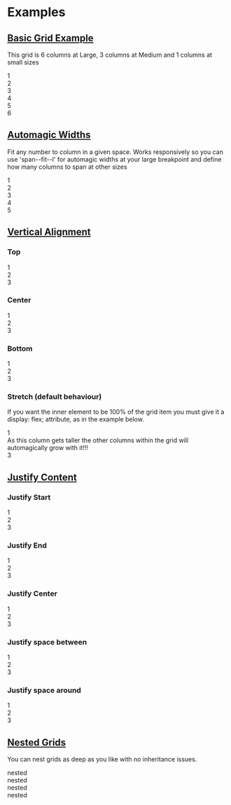 # Examples

## [Basic Grid Example](#nav-basic-grid-example)

This grid is 6 columns at Large, 3 columns at Medium and 1 columns at small sizes

<div class="example-grid">
    <div class="grid">
        <div class="span--1-1  span--1-3--m  span--1-6--l">
            <div class="example-grid__content">1</div>  
        </div>
        <div class="span--1-1  span--1-3--m  span--1-6--l">
            <div class="example-grid__content">2</div>  
        </div>
        <div class="span--1-1  span--1-3--m  span--1-6--l">
            <div class="example-grid__content">3</div>  
        </div>
        <div class="span--1-1  span--1-3--m  span--1-6--l">
            <div class="example-grid__content">4</div>  
        </div>
        <div class="span--1-1  span--1-3--m  span--1-6--l">
            <div class="example-grid__content">5</div>  
        </div>
        <div class="span--1-1  span--1-3--m  span--1-6--l">
            <div class="example-grid__content">6</div>  
        </div>
    </div>
</div>


## [Automagic Widths](#nav-automagic-widths)

Fit any number to column in a given space. Works responsively so you can use 'span--fit--l' for automagic widths at your large breakpoint and define how many columns to span at other sizes

<div class="example-grid">
    <div class="grid">
        <div class="span--1-1  span--1-3--m  span--fit--l">
            <div class="example-grid__content">1</div>  
        </div>
        <div class="span--1-1  span--1-3--m  span--fit--l">
            <div class="example-grid__content">2</div>  
        </div>
        <div class="span--1-1  span--1-3--m  span--fit--l">
            <div class="example-grid__content">3</div>  
        </div>
        <div class="span--1-1  span--1-3--m  span--fit--l">
            <div class="example-grid__content">4</div>  
        </div>
        <div class="span--1-1  span--1-3--m  span--fit--l">
            <div class="example-grid__content">5</div>  
        </div>
    </div>
</div>


## [Vertical Alignment](#nav-vertical-alignment)

### Top

<div class="example-grid">
    <div class="grid  grid--v-top">
        <div class="span--1-1  span--1-3--m  span--v--center">
            <div class="example-grid__content">1</div>  
        </div>
        <div class="span--1-1  span--1-3--m  span--v--center">
            <div class="example-grid__content  example-grid__content--tall">2</div>  
        </div>
        <div class="span--1-1  span--1-3--m  span--v--center">
            <div class="example-grid__content">3</div>  
        </div>
    </div>
</div>

### Center

<div class="example-grid">
    <div class="grid  grid--v-center">
        <div class="span--1-1  span--1-3--m  span--v--center">
            <div class="example-grid__content  example-grid__content--tall">1</div>  
        </div>
        <div class="span--1-1  span--1-3--m  span--v--center">
            <div class="example-grid__content  example-grid__content--tall">2</div>  
        </div>
        <div class="span--1-1  span--1-3--m  span--v--center">
            <div class="example-grid__content">3</div>  
        </div>
    </div>
</div>

### Bottom

<div class="example-grid">
    <div class="grid  grid--v-bottom">
        <div class="span--1-1  span--1-3--m  span--v--center">
            <div class="example-grid__content">1</div>  
        </div>
        <div class="span--1-1  span--1-3--m  span--v--center">
            <div class="example-grid__content  example-grid__content--tall">2</div>  
        </div>
        <div class="span--1-1  span--1-3--m  span--v--center">
            <div class="example-grid__content">3</div>  
        </div>
    </div>
</div>

### Stretch (default behaviour)

If you want the inner element to be 100% of the grid item you must give it a display: flex; attribute, as in the example below.

<div class="example-grid">
    <div class="grid  grid--v-stretch">
        <div class="span--1-1  span--1-3--m  span--flex">
            <div class="example-grid__content">1</div>  
        </div>
        <div class="span--1-1  span--1-3--m  span--flex">
            <div class="example-grid__content">As this column gets taller the other columns within the grid will automagically grow with it!!!</div>  
        </div>
        <div class="span--1-1  span--1-3--m  span--flex">
            <div class="example-grid__content">3</div>  
        </div>
    </div>
</div>

## [Justify Content](#nav-justify-content)


### Justify Start

<div class="example-grid">
    <div class="grid  grid--align-start">
        <div class="span--1-4">
            <div class="example-grid__content">1</div>  
        </div>
        <div class="span--1-4">
            <div class="example-grid__content">2</div>  
        </div>
        <div class="span--1-4">
            <div class="example-grid__content">3</div>  
        </div>
    </div>
</div>

### Justify End

<div class="example-grid">
    <div class="grid  grid--align-end">
        <div class="span--1-4">
            <div class="example-grid__content">1</div>  
        </div>
        <div class="span--1-4">
            <div class="example-grid__content">2</div>  
        </div>
        <div class="span--1-4">
            <div class="example-grid__content">3</div>  
        </div>
    </div>
</div>

### Justify Center

<div class="example-grid">
    <div class="grid  grid--align-center">
        <div class="span--1-4">
            <div class="example-grid__content">1</div>  
        </div>
        <div class="span--1-4">
            <div class="example-grid__content">2</div>  
        </div>
        <div class="span--1-4">
            <div class="example-grid__content">3</div>  
        </div>
    </div>
</div>

### Justify space between

<div class="example-grid">
    <div class="grid  grid--align-space-between">
        <div class="span--1-4">
            <div class="example-grid__content">1</div>  
        </div>
        <div class="span--1-4">
            <div class="example-grid__content">2</div>  
        </div>
        <div class="span--1-4">
            <div class="example-grid__content">3</div>  
        </div>
    </div>
</div>

### Justify space around

<div class="example-grid">
    <div class="grid  grid--align-space-around">
        <div class="span--1-4">
            <div class="example-grid__content">1</div>  
        </div>
        <div class="span--1-4">
            <div class="example-grid__content">2</div>  
        </div>
        <div class="span--1-4">
            <div class="example-grid__content">3</div>  
        </div>
    </div>
</div>

## [Nested Grids](#nav-nested-grids)

You can nest grids as deep as you like with no inheritance issues.

<div class="example-grid">
    <div class="grid">
        <div class="span--1-1  span--1-2--l">
            <div class="example-grid__content">
                <div class="example-grid">
                    <div class="grid">
                        <div class="span--1-1  span--1-2--m">
                            <div class="example-grid__content">
                                nested
                            </div>  
                        </div>
                        <div class="span--1-1  span--1-2--m">
                            <div class="example-grid__content">
                                nested
                            </div>  
                        </div>
                    </div>
                </div> 
            </div> 
        </div>
        <div class="span--1-1  span--1-2--l">
            <div class="example-grid__content">
                <div class="example-grid">
                    <div class="grid">
                        <div class="span--1-1  span--1-2--m">
                            <div class="example-grid__content">
                                nested
                            </div>  
                        </div>
                        <div class="span--1-1  span--1-2--m">
                            <div class="example-grid__content">
                                nested
                            </div>  
                        </div>
                    </div>
                </div> 
            </div> 
        </div>
    </div>
</div>